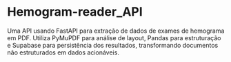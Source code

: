 # Hemogram-reader_API
Uma API usando FastAPI para extração de dados de exames de hemograma em PDF. Utiliza PyMuPDF para análise de layout, Pandas para estruturação e Supabase para persistência dos resultados, transformando documentos não estruturados em dados acionáveis.
